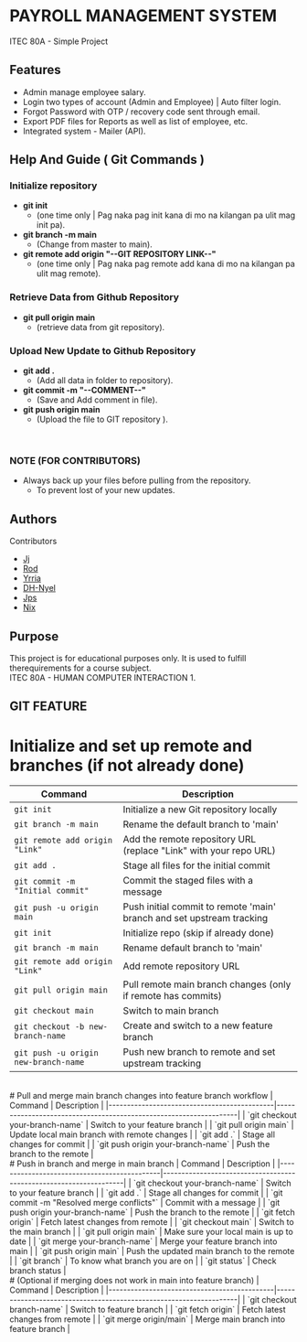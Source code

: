 <p align="center">
<!--   <img src="YOUR_LOGO_IMAGE_URL" alt="Logo" width="200"/> -->
</p>

# PAYROLL MANAGEMENT SYSTEM 

ITEC 80A - Simple Project

## Features

* Admin manage employee salary.
* Login two types of account (Admin and Employee) | Auto filter login.
* Forgot Password with OTP / recovery code sent through email.
* Export PDF files for Reports as well as list of employee, etc.
* Integrated system - Mailer (API).

## Help And Guide ( Git Commands )

### Initialize repository

* **git init**
    * (one time only | Pag naka pag init kana di mo na kilangan pa ulit mag init pa).
* **git branch -m main**
    * (Change from master to main).
* **git remote add origin "--GIT REPOSITORY LINK--"**
    * (one time only | Pag naka pag remote add kana di mo na kilangan pa ulit mag remote).
 
### Retrieve Data from Github Repository

* **git pull origin main**
    * (retrieve data from git repository).
      
### Upload New Update to Github Repository

* **git add .**
    * (Add all data in folder to repository).
* **git commit -m "--COMMENT--"**
    * (Save and Add comment in file).
* **git push origin main**
    * (Upload the file to GIT repository ).
<br/>

### NOTE (FOR CONTRIBUTORS)
* Always back up your files before pulling from the repository.
    * To prevent lost of your new updates.

## Authors

Contributors
* [Jj](https://github.com/jjharvey00)
* [Rod](https://github.com/Rodney22-blimp)
* [Yrria](https://github.com/Yrria)
* [DH-Nyel](https://github.com/karinaonly)
* [Jps](https://github.com/JPMacaspac)
* [Nix](https://github.com/6nix)


## Purpose

This project is for educational purposes only. It is used to fulfill therequirements for a course subject.
<br/>
ITEC 80A - HUMAN COMPUTER INTERACTION 1.


## GIT FEATURE

# Initialize and set up remote and branches (if not already done)
| Command                                     | Description                                                       |
|---------------------------------------------|-------------------------------------------------------------------|
| `git init`                                  | Initialize a new Git repository locally                           |
| `git branch -m main`                        | Rename the default branch to 'main'                               |
| `git remote add origin "Link"`              | Add the remote repository URL (replace "Link" with your repo URL)|
| `git add .`                                 | Stage all files for the initial commit                            |
| `git commit -m "Initial commit"`            | Commit the staged files with a message                            |
| `git push -u origin main`                   | Push initial commit to remote 'main' branch and set upstream tracking |
| `git init`                                  | Initialize repo (skip if already done)                            |
| `git branch -m main`                        | Rename default branch to 'main'                                   |
| `git remote add origin "Link"`              | Add remote repository URL                                         |
| `git pull origin main`                      | Pull remote main branch changes (only if remote has commits)      |
| `git checkout main`                         | Switch to main branch                                             |
| `git checkout -b new-branch-name`           | Create and switch to a new feature branch                         |
| `git push -u origin new-branch-name`        | Push new branch to remote and set upstream tracking               |

<br>
# Pull and merge main branch changes into feature branch workflow
| Command                                     | Description                                                       |
|---------------------------------------------|-------------------------------------------------------------------|
| `git checkout your-branch-name`             | Switch to your feature branch                                     |
| `git pull origin main`                      | Update local main branch with remote changes                      |
| `git add .`                                 | Stage all changes for commit                                      |
| `git push origin your-branch-name`          | Push the branch to the remote                                     |

<br>
# Push in branch and merge in main branch
| Command                                     | Description                                                       |
|---------------------------------------------|-------------------------------------------------------------------|
| `git checkout your-branch-name`             | Switch to your feature branch                                     |
| `git add .`                                 | Stage all changes for commit                                      |
| `git commit -m "Resolved merge conflicts"`  | Commit with a message                                             |
| `git push origin your-branch-name`          | Push the branch to the remote                                     |
| `git fetch origin`                          | Fetch latest changes from remote                                  |
| `git checkout main`                         | Switch to the main branch                                         |
| `git pull origin main`                      | Make sure your local main is up to date                           |
| `git merge your-branch-name`                | Merge your feature branch into main                               |
| `git push origin main`                      | Push the updated main branch to the remote                        |
| `git branch`                                | To know what branch you are on                                    |
| `git status`                                | Check branch status                                               |

<br>
# (Optional if merging does not work in main into feature branch)
| Command                                     | Description                                                       |
|---------------------------------------------|-------------------------------------------------------------------|
| `git checkout branch-name`                  | Switch to feature branch                                          |
| `git fetch origin`                          | Fetch latest changes from remote                                  |
| `git merge origin/main`                     | Merge main branch into feature branch                             |

